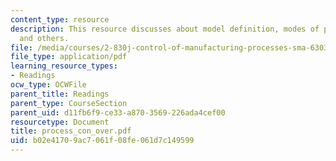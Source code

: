 ```yaml
---
content_type: resource
description: This resource discusses about model definition, modes of process control
  and others.
file: /media/courses/2-830j-control-of-manufacturing-processes-sma-6303-spring-2008/b02e41709ac7061f08fe061d7c149599_process_con_over.pdf
file_type: application/pdf
learning_resource_types:
- Readings
ocw_type: OCWFile
parent_title: Readings
parent_type: CourseSection
parent_uid: d11fb6f9-ce33-a870-3569-226ada4cef00
resourcetype: Document
title: process_con_over.pdf
uid: b02e4170-9ac7-061f-08fe-061d7c149599
---
```


